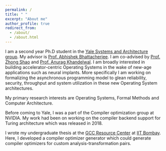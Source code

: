 ```yaml
---
permalink: /
title: " "
excerpt: "About me"
author_profile: true
redirect_from: 
  - /about/
  - /about.html
---
```


I am a second year Ph.D student in the [Yale Systems and Architecture group](https://ysarch.csl.yale.edu/). My advisor is [Prof. Abhishek Bhattacherjee](http://www.cs.yale.edu/homes/abhishek/). I am co-advised by [Prof. Zhong Shao](http://www.cs.yale.edu/homes/shao/) and [Prof. Anurag Khandelwal](http://anuragkhandelwal.com/). I am broadly interested in building accelerator-centric Operating Systems in the wake of new-age applications such as neural implants. More specifically I am working on formalizing the asynchronous programming model to glean reliability, security, throughput and system utilization in these new Operating System architectures.

My primary research interests are Operating Systems, Formal Methods and Computer Architecture.

Before coming to Yale, I was a part of the Compiler optimization group at NVIDIA. My work had been on working on the compiler backend support for Turing architecture which was released in 2018.

I wrote my undergraduate thesis at the [GCC Resource Center](http://www.cse.iitb.ac.in/grc/) at [IIT Bombay](http://www.iitb.ac.in/). Here, I developed a compiler optimizer generator which could generate compiler optimizers for custom analysis-transformation pairs.


